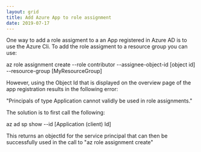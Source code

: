 ```yaml
---
layout: grid
title: Add Azure App to role assignment
date: 2019-07-17
---
```


One way to add a role assigment to a an App registered in Azure AD is to use the Azure Cli. To add the role assigment to a resource group you can use:

az role assignment create --role contributor --assignee-object-id [object id] --resource-group [MyResourceGroup]

However, using the Object Id that is displayed on the overview page of the app registration results in the following error:

"Principals of type Application cannot validly be used in role assignments."

The solution is to first call the following:

az ad sp show --id [Application (client) Id]

This returns an objectId for the service principal that can then be successfully used in the call to "az role assignment create"